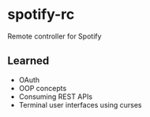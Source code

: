 # spotify-rc
Remote controller for Spotify

## Learned
- OAuth
- OOP concepts
- Consuming REST APIs
- Terminal user interfaces using curses
